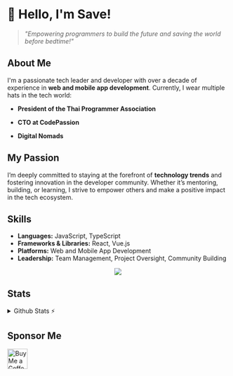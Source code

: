 # 👋 Hello, I'm Save!  

> *"Empowering programmers to build the future and saving the world before bedtime!"*  

## About Me  

I'm a passionate tech leader and developer with over a decade of experience in **web and mobile app development**. Currently, I wear multiple hats in the tech world:  

- **President of the Thai Programmer Association**  

- **CTO at CodePassion**

- **Digital Nomads**

## My Passion  
I’m deeply committed to staying at the forefront of **technology trends** and fostering innovation in the developer community. Whether it’s mentoring, building, or learning, I strive to empower others and make a positive impact in the tech ecosystem.  

## Skills  
- **Languages:** JavaScript, TypeScript  
- **Frameworks & Libraries:** React, Vue.js  
- **Platforms:** Web and Mobile App Development  
- **Leadership:** Team Management, Project Oversight, Community Building
<p align=center>
  <a href="https://skillicons.dev">
    <img src="https://skillicons.dev/icons?i=github,gitlab,stackoverflow,typescript,nodejs,react,nextjs,vue,nuxtjs,svelte,astro,gatsby,angular,lit,bun,laravel,tailwind,postgresql,firebase,docker,cloudflare,aws,gcp,jenkins,supabase,vercel,vite,grafana,apple,notion" />
  </a>
</p>

## Stats
<details>
  <summary>Github Stats ⚡</summary>
  <a href="#">![Github stats](https://github-readme-stats.vercel.app/api?username=savepong&theme=blueberry&count_private=true&hide_border=true&line_height=20)</a>
  <a href="#">![Top Langs](https://github-readme-stats.vercel.app/api/top-langs/?username=savepong&layout=compact&theme=blueberry&count_private=true&hide_border=true)</a>

[![](https://komarev.com/ghpvc/?username=savepong&color=blue&label=Profile%20Views)](https://github.com/savepong)
[![](https://img.shields.io/github/followers/savepong?label=GitHub%20Followers)](https://github.com/savepong)

<!--START_SECTION:waka-->
![Code Time](http://img.shields.io/badge/Code%20Time-1%2C710%20hrs%2031%20mins-blue)

![Lines of code](https://img.shields.io/badge/From%20Hello%20World%20I%27ve%20Written-66.3%20million%20lines%20of%20code-blue)

**🐱 My GitHub Data** 

> 📦 1.5 MB Used in GitHub's Storage 
 > 
> 🏆 62 Contributions in the Year 2025
 > 
> 💼 Opted to Hire
 > 
> 📜 241 Public Repositories 
 > 
> 🔑 76 Private Repositories 
 > 
**I'm a Night 🦉** 

```text
🌞 Morning                4543 commits        ███░░░░░░░░░░░░░░░░░░░░░░   12.64 % 
🌆 Daytime                9507 commits        ███████░░░░░░░░░░░░░░░░░░   26.45 % 
🌃 Evening                17413 commits       ████████████░░░░░░░░░░░░░   48.45 % 
🌙 Night                  4475 commits        ███░░░░░░░░░░░░░░░░░░░░░░   12.45 % 
```


📊 **This Week I Spent My Time On** 

```text
💬 Programming Languages: 
JavaScript               40 mins             ██████░░░░░░░░░░░░░░░░░░░   23.76 % 
Markdown                 38 mins             ██████░░░░░░░░░░░░░░░░░░░   22.27 % 
YAML                     37 mins             ██████░░░░░░░░░░░░░░░░░░░   22.04 % 
Bash                     27 mins             ████░░░░░░░░░░░░░░░░░░░░░   16.12 % 
Other                    12 mins             ██░░░░░░░░░░░░░░░░░░░░░░░   07.12 % 
```

**I Mostly Code in JavaScript** 

```text
JavaScript               54 repos            ██████░░░░░░░░░░░░░░░░░░░   25.84 % 
TypeScript               52 repos            ██████░░░░░░░░░░░░░░░░░░░   24.88 % 
CSS                      21 repos            ███░░░░░░░░░░░░░░░░░░░░░░   10.05 % 
Vue                      13 repos            ██░░░░░░░░░░░░░░░░░░░░░░░   06.22 % 
Dart                     5 repos             █░░░░░░░░░░░░░░░░░░░░░░░░   02.39 % 
```




 Last Updated on 29/01/2025 17:19:08 UTC
<!--END_SECTION:waka-->
</details>

## Sponsor Me
<a href='https://ko-fi.com/savepong' target='_blank'><img height='35' style='border:0px;height:46px;' src='https://az743702.vo.msecnd.net/cdn/kofi3.png?v=0' border='0' alt='Buy Me a Coffee at ko-fi.com' /></a> 
